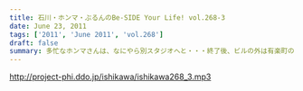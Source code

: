 ```yaml
---
title: 石川・ホンマ・ぶるんのBe-SIDE Your Life! vol.268-3
date: June 23, 2011
tags: ['2011', 'June 2011', 'vol.268']
draft: false
summary: 多忙なホンマさんは、なにやら別スタジオへと・・・終了後、ビルの外は有楽町のガード下！めちゃくちゃ混み合っている！NAMAE
---
```


http://project-phi.ddo.jp/ishikawa/ishikawa268_3.mp3
